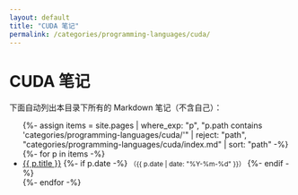 ```yaml
---
layout: default
title: "CUDA 笔记"
permalink: /categories/programming-languages/cuda/
---
```


# CUDA 笔记

下面自动列出本目录下所有的 Markdown 笔记（不含自己）：

<ul>
{%- assign items = site.pages 
     | where_exp: "p", "p.path contains 'categories/programming-languages/cuda/'" 
     | reject: "path", "categories/programming-languages/cuda/index.md"
     | sort: "path" -%}
{%- for p in items -%}
  <li>
    <a href="{{ p.url | relative_url }}">{{ p.title }}</a>
    {%- if p.date -%}
      <small>（{{ p.date | date: "%Y-%m-%d" }}）</small>
    {%- endif -%}
  </li>
{%- endfor -%}
</ul>


